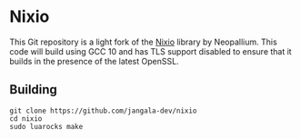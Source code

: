 # Nixio

This Git repository is a light fork of the [Nixio](https://github.com/Neopallium/nixio) library by Neopallium. This code will build using GCC 10 and has TLS support disabled to ensure that it builds in the presence of the latest OpenSSL. 

## Building

```
git clone https://github.com/jangala-dev/nixio
cd nixio
sudo luarocks make
```
